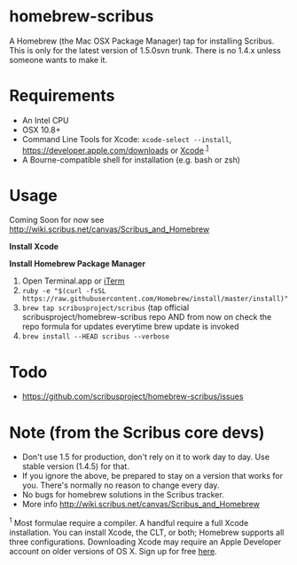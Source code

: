 homebrew-scribus
================
A Homebrew (the Mac OSX Package Manager) tap for installing Scribus.
This is only for the latest version of 1.5.0svn trunk. There is no 1.4.x unless someone wants to make it. 


Requirements
============
* An Intel CPU
* OSX 10.8+
* Command Line Tools for Xcode: `xcode-select --install`,
  https://developer.apple.com/downloads or
  [Xcode](https://itunes.apple.com/us/app/xcode/id497799835) <sup>[1](#1)</sup>
* A Bourne-compatible shell for installation (e.g. bash or zsh)

Usage
=====
Coming Soon for now see http://wiki.scribus.net/canvas/Scribus_and_Homebrew

**Install Xcode**


**Install Homebrew Package Manager**   
1. Open Terminal.app or [iTerm](http://iterm2.com)  
2. ``ruby -e "$(curl -fsSL https://raw.githubusercontent.com/Homebrew/install/master/install)"``  
3. ``brew tap scribusproject/scribus`` (tap official scribusproject/homebrew-scribus repo AND from now on check the repo formula for updates everytime brew update is invoked  
4. ``brew install --HEAD scribus --verbose``  


Todo
====
* https://github.com/scribusproject/homebrew-scribus/issues


Note (from the Scribus core devs)
====
*  Don't use 1.5 for production, don't rely on it to work day to day. Use stable version (1.4.5) for that.
*  If you ignore the above, be prepared to stay on a version that works for you. There's normally no
     reason to change every day.
*  No bugs for homebrew solutions in the Scribus tracker.
*  More info http://wiki.scribus.net/canvas/Scribus_and_Homebrew


<a name="1"><sup>1</sup></a> Most formulae require a compiler. A handful require a full Xcode
    installation. You can install Xcode, the CLT, or both; Homebrew
    supports all three configurations. Downloading Xcode may require an Apple Developer account on older versions of OS X. Sign up for free [here](https://developer.apple.com/register/index.action).
